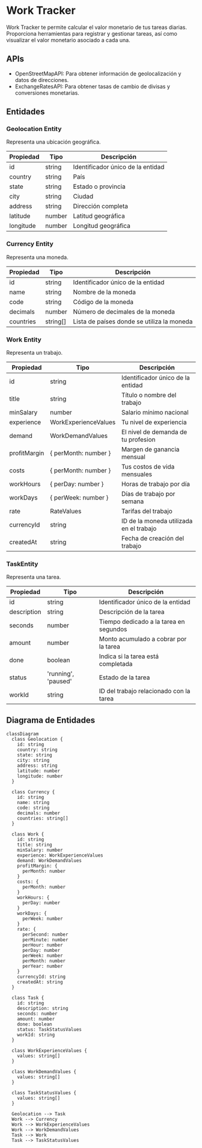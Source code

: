 # Work Tracker

Work Tracker te permite calcular el valor monetario de tus tareas diarias.
Proporciona herramientas para registrar y gestionar tareas, así como visualizar el valor monetario asociado a cada una.

## APIs

- OpenStreetMapAPI: Para obtener información de geolocalización y datos de direcciones.
- ExchangeRatesAPI: Para obtener tasas de cambio de divisas y conversiones monetarias.

## Entidades

### Geolocation Entity

Representa una ubicación geográfica.

| Propiedad | Tipo   | Descripción                       |
| --------- | ------ | --------------------------------- |
| id        | string | Identificador único de la entidad |
| country   | string | País                              |
| state     | string | Estado o provincia                |
| city      | string | Ciudad                            |
| address   | string | Dirección completa                |
| latitude  | number | Latitud geográfica                |
| longitude | number | Longitud geográfica               |

### Currency Entity

Representa una moneda.

| Propiedad | Tipo     | Descripción                                |
| --------- | -------- | ------------------------------------------ |
| id        | string   | Identificador único de la entidad          |
| name      | string   | Nombre de la moneda                        |
| code      | string   | Código de la moneda                        |
| decimals  | number   | Número de decimales de la moneda           |
| countries | string[] | Lista de países donde se utiliza la moneda |

### Work Entity

Representa un trabajo.

| Propiedad    | Tipo                 | Descripción                             |
| ------------ | -------------------- | --------------------------------------- |
| id           | string               | Identificador único de la entidad       |
| title        | string               | Título o nombre del trabajo             |
| minSalary    | number               | Salario mínimo nacional                 |
| experience   | WorkExperienceValues | Tu nivel de experiencia                 |
| demand       | WorkDemandValues     | El nivel de demanda de tu profesion     |
| profitMargin | { perMonth: number } | Margen de ganancia mensual              |
| costs        | { perMonth: number } | Tus costos de vida mensuales            |
| workHours    | { perDay: number }   | Horas de trabajo por día                |
| workDays     | { perWeek: number }  | Días de trabajo por semana              |
| rate         | RateValues           | Tarifas del trabajo                     |
| currencyId   | string               | ID de la moneda utilizada en el trabajo |
| createdAt    | string               | Fecha de creación del trabajo           |

### TaskEntity

Representa una tarea.

| Propiedad   | Tipo                | Descripción                             |
| ----------- | ------------------- | --------------------------------------- |
| id          | string              | Identificador único de la entidad       |
| description | string              | Descripción de la tarea                 |
| seconds     | number              | Tiempo dedicado a la tarea en segundos  |
| amount      | number              | Monto acumulado a cobrar por la tarea   |
| done        | boolean             | Indica si la tarea está completada      |
| status      | 'running', 'paused' | Estado de la tarea                      |
| workId      | string              | ID del trabajo relacionado con la tarea |

## Diagrama de Entidades

```mermaid
classDiagram
  class Geolocation {
    id: string
    country: string
    state: string
    city: string
    address: string
    latitude: number
    longitude: number
  }

  class Currency {
    id: string
    name: string
    code: string
    decimals: number
    countries: string[]
  }

  class Work {
    id: string
    title: string
    minSalary: number
    experience: WorkExperienceValues
    demand: WorkDemandValues
    profitMargin: {
      perMonth: number
    }
    costs: {
      perMonth: number
    }
    workHours: {
      perDay: number
    }
    workDays: {
      perWeek: number
    }
    rate: {
      perSecond: number
      perMinute: number
      perHour: number
      perDay: number
      perWeek: number
      perMonth: number
      perYear: number
    }
    currencyId: string
    createdAt: string
  }

  class Task {
    id: string
    description: string
    seconds: number
    amount: number
    done: boolean
    status: TaskStatusValues
    workId: string
  }

  class WorkExperienceValues {
    values: string[]
  }

  class WorkDemandValues {
    values: string[]
  }

  class TaskStatusValues {
    values: string[]
  }

  Geolocation --> Task
  Work --> Currency
  Work --> WorkExperienceValues
  Work --> WorkDemandValues
  Task --> Work
  Task --> TaskStatusValues

```
